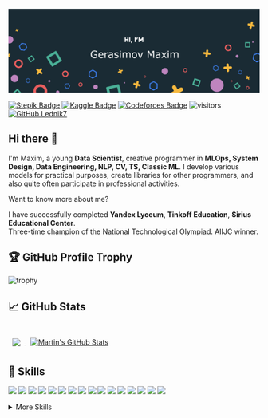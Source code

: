 [![GitHub Banner](./assets/GitHubHeader.png)](https://github.com/Lednik7)

[![Stepik Badge](https://img.shields.io/badge/Stepik-profile-lightgrey)](https://stepik.org/users/47953916)
[![Kaggle Badge](https://img.shields.io/badge/Kaggle-profile-yellow)](https://www.kaggle.com/mygaps)
[![Codeforces Badge](https://img.shields.io/badge/Codeforces-profile-orange)](https://codeforces.com/profile/Takeda)
![visitors](https://visitor-badge.glitch.me/badge?page_id=Lednik7.Lednik7)
[![GitHub Lednik7](https://img.shields.io/github/followers/Lednik7?label=follow&style=social)](https://github.com/Lednik7)

## Hi there 👋

I'm Maxim, a young **Data Scientist**, creative programmer in **MLOps, System Design, Data Engineering, NLP, CV, TS, Classic ML**.
I develop various models for practical purposes, create libraries for other programmers, and also quite often participate in professional activities.

Want to know more about me?

I have successfully completed **Yandex Lyceum**, **Tinkoff Education**, **Sirius Educational Center**.\
Three-time champion of the National Technological Olympiad. AIIJC winner.

## :trophy: GitHub Profile Trophy
![trophy](https://github-profile-trophy.vercel.app/?username=Lednik7&theme=alduin)

## &#x1f4c8; GitHub Stats

<br>

<a href="https://github.com/Lednik7">
  <img align="center" style="margin:0.5rem" src="https://github-readme-stats.vercel.app/api/top-langs/?username=Lednik7&hide=html,css&title_color=ffffff&text_color=c9cacc&icon_color=4AB197&bg_color=1A2B34&langs_count=3" />
</a>

<a href="https://github.com/Lednik7">
  <img align="center" style="margin:0.5rem" src="https://github-readme-stats.vercel.app/api?username=Lednik7&show_icons=true&line_height=27&count_private=true&title_color=ffffff&text_color=c9cacc&icon_color=4AB097&bg_color=1A2B34" alt="Martin's GitHub Stats" />
</a>

<br>

## 💼 Skills

![](https://img.shields.io/badge/Framework-Keras-informational?style=flat&logo=Keras&logoColor=white&color=4AB197)
![](https://img.shields.io/badge/Framework-PyTorch-informational?style=flat&logo=PyTorch&logoColor=white&color=4AB197)
![](https://img.shields.io/badge/Code-Python-informational?style=flat&logo=Python&logoColor=white&color=4AB197)
![](https://img.shields.io/badge/Code-SQL-informational?style=flat&logo=sql&logoColor=white&color=4AB197)
![](https://img.shields.io/badge/Library-Prophet-informational?style=flat&logo=Prophet&logoColor=white&color=4AB197)
![](https://img.shields.io/badge/Library-Pandas-informational?style=flat&logo=Pandas&logoColor=white&color=4AB197)
![](https://img.shields.io/badge/Library-Numpy-informational?style=flat&logo=Numpy&logoColor=white&color=4AB197)
![](https://img.shields.io/badge/Library-Matplotlib-informational?style=flat&logo=matplotlib&logoColor=white&color=4AB197)
![](https://img.shields.io/badge/Library-Seaborn-informational?style=flat&logo=Seaborn&logoColor=white&color=4AB197)
![](https://img.shields.io/badge/Library-PIL-informational?style=flat&logo=PIL&logoColor=white&color=4AB197)
![](https://img.shields.io/badge/Library-CV2-informational?style=flat&logo=CV2&logoColor=white&color=4AB197)
![](https://img.shields.io/badge/Library-Catboost-informational?style=flat&logo=catboost&logoColor=white&color=4AB197)
![](https://img.shields.io/badge/Library-NLTK-informational?style=flat&logo=NLTK&logoColor=white&color=4AB197)
![](https://img.shields.io/badge/Library-Xgboost-informational?style=flat&logo=xgboost&logoColor=white&color=4AB197)
![](https://img.shields.io/badge/Library-Spacy-informational?style=flat&logo=Spacy&logoColor=white&color=4AB197)
![](https://img.shields.io/badge/Library-Scikit-learn-informational?style=flat&logo=Scikit-learn&logoColor=white&color=4AB197)

<details>
<summary>More Skills</summary>
<br>

![](https://img.shields.io/badge/Code_Style-PEP8-informational?style=flat&logo=PEP8&logoColor=white&color=4AB197)
![](https://img.shields.io/badge/Style-CSS-informational?style=flat&logo=css3&logoColor=white&color=4AB197)
![](https://img.shields.io/badge/Code-HTML-informational?style=flat&logo=html5&logoColor=white&color=4AB197)
![](https://img.shields.io/badge/Principle-OOP-informational?style=flat&logo=OOP&logoColor=white&color=4AB197)
![](https://img.shields.io/badge/Methodology-Scrum-informational?style=flat&logo=Scrum&logoColor=white&color=4AB197)
![](https://img.shields.io/badge/Methodology-Agile-informational?style=flat&logo=Agile&logoColor=white&color=4AB197)

<br>

</details>
